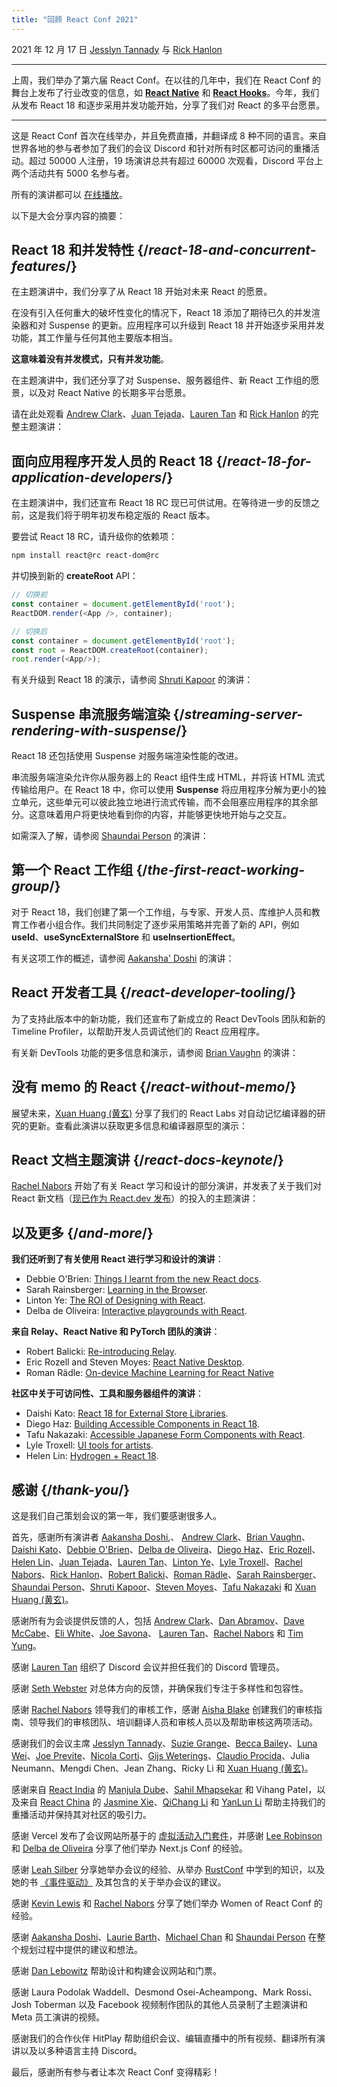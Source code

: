 ```yaml
---
title: "回顾 React Conf 2021"
---
```


2021 年 12 月 17 日 [Jesslyn Tannady](https://twitter.com/jtannady) 与 [Rick Hanlon](https://twitter.com/rickhanlonii)

---

<Intro>

上周，我们举办了第六届 React Conf。在以往的几年中，我们在 React Conf 的舞台上发布了行业改变的信息，如 [**React Native**](https://engineering.fb.com/2015/03/26/android/react-native-bringing-modern-web-techniques-to-mobile/) 和 [**React Hooks**](https://reactjs.org/docs/hooks-intro.html)。今年，我们从发布 React 18 和逐步采用并发功能开始，分享了我们对 React 的多平台愿景。

</Intro>

---

这是 React Conf 首次在线举办，并且免费直播，并翻译成 8 种不同的语言。来自世界各地的参与者参加了我们的会议 Discord 和针对所有时区都可访问的重播活动。超过 50000 人注册，19 场演讲总共有超过 60000 次观看，Discord 平台上两个活动共有 5000 名参与者。

所有的演讲都可以 [在线播放](https://www.youtube.com/watch?v=FZ0cG47msEk&list=PLNG_1j3cPCaZZ7etkzWA7JfdmKWT0pMsa)。

以下是大会分享内容的摘要：

## React 18 和并发特性 {/*react-18-and-concurrent-features*/}

在主题演讲中，我们分享了从 React 18 开始对未来 React 的愿景。

在没有引入任何重大的破坏性变化的情况下，React 18 添加了期待已久的并发渲染器和对 Suspense 的更新。应用程序可以升级到 React 18 并开始逐步采用并发功能，其工作量与任何其他主要版本相当。

**这意味着没有并发模式，只有并发功能**。

在主题演讲中，我们还分享了对 Suspense、服务器组件、新 React 工作组的愿景，以及对 React Native 的长期多平台愿景。

请在此处观看 [Andrew Clark](https://twitter.com/acdlite)、[Juan Tejada](https://twitter.com/_jstejada)、[Lauren Tan](https://twitter.com/potetotes) 和 [Rick Hanlon](https://twitter.com/rickhanlonii) 的完整主题演讲：

<YouTubeIframe src="https://www.youtube.com/embed/FZ0cG47msEk" />

## 面向应用程序开发人员的 React 18 {/*react-18-for-application-developers*/}

在主题演讲中，我们还宣布 React 18 RC 现已可供试用。在等待进一步的反馈之前，这是我们将于明年初发布稳定版的 React 版本。

要尝试 React 18 RC，请升级你的依赖项：

```bash
npm install react@rc react-dom@rc
```

并切换到新的 **createRoot** API：

```js
// 切换前
const container = document.getElementById('root');
ReactDOM.render(<App />, container);

// 切换后
const container = document.getElementById('root');
const root = ReactDOM.createRoot(container);
root.render(<App/>);
```

有关升级到 React 18 的演示，请参阅 [Shruti Kapoor](https://twitter.com/shrutikapoor08) 的演讲：

<YouTubeIframe src="https://www.youtube.com/embed/ytudH8je5ko" />

## Suspense 串流服务端渲染 {/*streaming-server-rendering-with-suspense*/}

React 18 还包括使用 Suspense 对服务端渲染性能的改进。

串流服务端渲染允许你从服务器上的 React 组件生成 HTML，并将该 HTML 流式传输给用户。在 React 18 中，你可以使用 **Suspense** 将应用程序分解为更小的独立单元，这些单元可以彼此独立地进行流式传输，而不会阻塞应用程序的其余部分。这意味着用户将更快地看到你的内容，并能够更快地开始与之交互。

如需深入了解，请参阅 [Shaundai Person](https://twitter.com/shaundai) 的演讲：

<YouTubeIframe src="https://www.youtube.com/embed/pj5N-Khihgc" />

## 第一个 React 工作组 {/*the-first-react-working-group*/}

对于 React 18，我们创建了第一个工作组，与专家、开发人员、库维护人员和教育工作者小组合作。我们共同制定了逐步采用策略并完善了新的 API，例如 **useId**、**useSyncExternalStore** 和 **useInsertionEffect**。

有关这项工作的概述，请参阅 [Aakansha' Doshi](https://twitter.com/aakansha1216) 的演讲：

<YouTubeIframe src="https://www.youtube.com/embed/qn7gRClrC9U" />

## React 开发者工具 {/*react-developer-tooling*/}

为了支持此版本中的新功能，我们还宣布了新成立的 React DevTools 团队和新的 Timeline Profiler，以帮助开发人员调试他们的 React 应用程序。

有关新 DevTools 功能的更多信息和演示，请参阅 [Brian Vaughn](https://twitter.com/brian_d_vaughn) 的演讲：

<YouTubeIframe src="https://www.youtube.com/embed/oxDfrke8rZg" />

## 没有 memo 的 React {/*react-without-memo*/}

展望未来，[Xuan Huang (黄玄)](https://twitter.com/Huxpro) 分享了我们的 React Labs 对自动记忆编译器的研究的更新。查看此演讲以获取更多信息和编译器原型的演示：

<YouTubeIframe src="https://www.youtube.com/embed/lGEMwh32soc" />

## React 文档主题演讲 {/*react-docs-keynote*/}

[Rachel Nabors](https://twitter.com/rachelnabors) 开始了有关 React 学习和设计的部分演讲，并发表了关于我们对 React 新文档（[现已作为 React.dev 发布]((/blog/2023/03/16/introducing-react-dev))）的投入的主题演讲：

<YouTubeIframe src="https://www.youtube.com/embed/mneDaMYOKP8" />

## 以及更多 {/*and-more*/}

**我们还听到了有关使用 React 进行学习和设计的演讲**：

* Debbie O'Brien: [Things I learnt from the new React docs](https://youtu.be/-7odLW_hG7s).
* Sarah Rainsberger: [Learning in the Browser](https://youtu.be/5X-WEQflCL0).
* Linton Ye: [The ROI of Designing with React](https://youtu.be/7cPWmID5XAk).
* Delba de Oliveira: [Interactive playgrounds with React](https://youtu.be/zL8cz2W0z34).

**来自 Relay、React Native 和 PyTorch 团队的演讲**：

* Robert Balicki: [Re-introducing Relay](https://youtu.be/lhVGdErZuN4).
* Eric Rozell and Steven Moyes: [React Native Desktop](https://youtu.be/9L4FFrvwJwY).
* Roman Rädle: [On-device Machine Learning for React Native](https://youtu.be/NLj73vrc2I8)

**社区中关于可访问性、工具和服务器组件的演讲**：

* Daishi Kato: [React 18 for External Store Libraries](https://youtu.be/oPfSC5bQPR8).
* Diego Haz: [Building Accessible Components in React 18](https://youtu.be/dcm8fjBfro8).
* Tafu Nakazaki: [Accessible Japanese Form Components with React](https://youtu.be/S4a0QlsH0pU).
* Lyle Troxell: [UI tools for artists](https://youtu.be/b3l4WxipFsE).
* Helen Lin: [Hydrogen + React 18](https://youtu.be/HS6vIYkSNks).

## 感谢 {/*thank-you*/}

这是我们自己策划会议的第一年，我们要感谢很多人。

首先，感谢所有演讲者 [Aakansha Doshi](https://twitter.com/aakansha1216),、 [Andrew Clark](https://twitter.com/acdlite)、[Brian Vaughn](https://twitter.com/brian_d_vaughn)、[Daishi Kato](https://twitter.com/dai_shi)、[Debbie O'Brien](https://twitter.com/debs_obrien)、[Delba de Oliveira](https://twitter.com/delba_oliveira)、[Diego Haz](https://twitter.com/diegohaz)、[Eric Rozell](https://twitter.com/EricRozell)、[Helen Lin](https://twitter.com/wizardlyhel)、[Juan Tejada](https://twitter.com/_jstejada)、[Lauren Tan](https://twitter.com/potetotes)、[Linton Ye](https://twitter.com/lintonye)、[Lyle Troxell](https://twitter.com/lyle)、[Rachel Nabors](https://twitter.com/rachelnabors)、[Rick Hanlon](https://twitter.com/rickhanlonii)、[Robert Balicki](https://twitter.com/StatisticsFTW)、[Roman Rädle](https://twitter.com/raedle)、[Sarah Rainsberger](https://twitter.com/sarah11918)、[Shaundai Person](https://twitter.com/shaundai)、[Shruti Kapoor](https://twitter.com/shrutikapoor08)、[Steven Moyes](https://twitter.com/moyessa)、[Tafu Nakazaki](https://twitter.com/hawaiiman0) 和 [Xuan Huang (黄玄)](https://twitter.com/Huxpro)。

感谢所有为会谈提供反馈的人，包括  [Andrew Clark](https://twitter.com/acdlite)、[Dan Abramov](https://twitter.com/dan_abramov)、[Dave McCabe](https://twitter.com/mcc_abe)、[Eli White](https://twitter.com/Eli_White)、[Joe Savona](https://twitter.com/en_JS)、 [Lauren Tan](https://twitter.com/potetotes)、[Rachel Nabors](https://twitter.com/rachelnabors) 和 [Tim Yung](https://twitter.com/yungsters)。

感谢 [Lauren Tan](https://twitter.com/potetotes) 组织了 Discord 会议并担任我们的 Discord 管理员。

感谢 [Seth Webster](https://twitter.com/sethwebster) 对总体方向的反馈，并确保我们专注于多样性和包容性。

感谢 [Rachel Nabors](https://twitter.com/rachelnabors) 领导我们的审核工作，感谢 [Aisha Blake](https://twitter.com/AishaBlake) 创建我们的审核指南、领导我们的审核团队、培训翻译人员和审核人员以及帮助审核这两项活动。

感谢我们的会议主席 [Jesslyn Tannady](https://twitter.com/jtannady)、[Suzie Grange](https://twitter.com/missuze)、[Becca Bailey](https://twitter.com/beccaliz)、[Luna Wei](https://twitter.com/lunaleaps)、[Joe Previte](https://twitter.com/jsjoeio)、[Nicola Corti](https://twitter.com/Cortinico)、[Gijs Weterings](https://twitter.com/gweterings)、[Claudio Procida](https://twitter.com/claudiopro)、Julia Neumann、Mengdi Chen、Jean Zhang、Ricky Li 和 [Xuan Huang (黄玄)](https://twitter.com/Huxpro)。

感谢来自 [React India](https://www.reactindia.io/) 的 [Manjula Dube](https://twitter.com/manjula_dube)、[Sahil Mhapsekar](https://twitter.com/apheri0) 和 Vihang Patel，以及来自 [React China](https://twitter.com/ReactChina) 的 [Jasmine Xie](https://twitter.com/jasmine_xby)、[QiChang Li](https://twitter.com/QCL15) 和 [YanLun Li](https://twitter.com/anneincoding) 帮助主持我们的重播活动并保持其对社区的吸引力。

感谢 Vercel 发布了会议网站所基于的 [虚拟活动入门套件](https://vercel.com/virtual-event-starter-kit)，并感谢 [Lee Robinson](https://twitter.com/leeerob) 和 [Delba de Oliveira](https://twitter.com/delba_oliveira) 分享了他们举办 Next.js Conf 的经验。

感谢 [Leah Silber](https://twitter.com/wifelette) 分享她举办会议的经验、从举办 [RustConf](https://rustconf.com/) 中学到的知识，以及她的书 [《事件驱动》](https://leanpub.com/eventdriven/) 及其包含的关于举办会议的建议。

感谢 [Kevin Lewis](https://twitter.com/_phzn) 和 [Rachel Nabors](https://twitter.com/rachelnabors) 分享了她们举办 Women of React Conf 的经验。

感谢 [Aakansha Doshi](https://twitter.com/aakansha1216)、[Laurie Barth](https://twitter.com/laurieontech)、[Michael Chan](https://twitter.com/chantastic) 和 [Shaundai Person](https://twitter.com/shaundai) 在整个规划过程中提供的建议和想法。

感谢 [Dan Lebowitz](https://twitter.com/lebo) 帮助设计和构建会议网站和门票。

感谢 Laura Podolak Waddell、Desmond Osei-Acheampong、Mark Rossi、Josh Toberman 以及 Facebook 视频制作团队的其他人员录制了主题演讲和 Meta 员工演讲的视频。

感谢我们的合作伙伴 HitPlay 帮助组织会议、编辑直播中的所有视频、翻译所有演讲以及以多种语言主持 Discord。

最后，感谢所有参与者让本次 React Conf 变得精彩！
